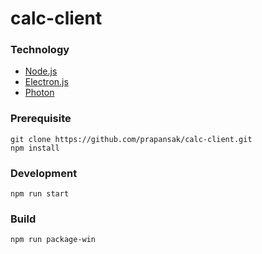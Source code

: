 # calc-client #

### Technology ###
* [Node.js](https://nodejs.org/en/)
* [Electron.js](https://electronjs.org/)
* [Photon](http://photonkit.com/)

### Prerequisite ###
```
git clone https://github.com/prapansak/calc-client.git
npm install
```

### Development ###
```
npm run start
```

### Build ###
```
npm run package-win
```